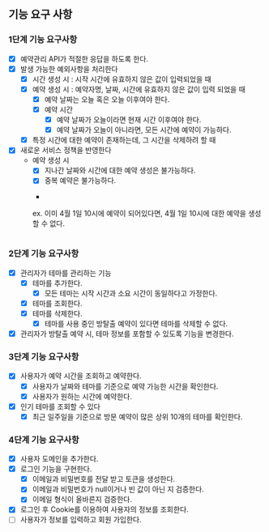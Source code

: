 ## 기능 요구 사항

### 1단계 기능 요구사항

- [x] 예약관리 API가 적절한 응답을 하도록 한다.
- [x] 발생 가능한 예외사항을 처리한다
    - [x] 시간 생성 시 : 시작 시간에 유효하지 않은 값이 입력되었을 때
    - [x] 예약 생성 시 : 예약자명, 날짜, 시간에 유효하지 않은 값이 입력 되었을 때
        - [x] 예약 날짜는 오늘 혹은 오늘 이후여야 한다.
        - [x] 예약 시간
            - [x] 예약 날짜가 오늘이라면 현재 시간 이후여야 한다.
            - [x] 예약 날짜가 오늘이 아니라면, 모든 시간에 예약이 가능하다.
    - [x] 특정 시간에 대한 예약이 존재하는데, 그 시간을 삭제하려 할 때

- [x] 새로운 서비스 정책을 반영한다
    - 예약 생성 시
        - [x] 지나간 날짜와 시간에 대한 예약 생성은 불가능하다.
        - [x] 중복 예약은 불가능하다.
        - ```
      ex. 이미 4월 1일 10시에 예약이 되어있다면, 4월 1일 10시에 대한 예약을 생성할 수 없다.
      ```

### 2단계 기능 요구사항

- [x] 관리자가 테마를 관리하는 기능
    - [x] 테마를 추가한다.
        - [x] 모든 테마는 시작 시간과 소요 시간이 동일하다고 가정한다.
    - [x] 테마를 조회한다.
    - [x] 테마를 삭제한다.
        - [x] 테마를 사용 중인 방탈출 예약이 있다면 테마를 삭제할 수 없다.
- [x] 관리자가 방탈출 예약 시, 테마 정보를 포함할 수 있도록 기능을 변경한다.

### 3단계 기능 요구사항

- [x] 사용자가 예약 시간을 조회하고 예약한다.
    - [x] 사용자가 날짜와 테마를 기준으로 예약 가능한 시간을 확인한다.
    - [x] 사용자가 원하는 시간에 예약한다.

- [x] 인기 테마를 조회할 수 있다
    - [x]  최근 일주일을 기준으로 방문 예약이 많은 상위 10개의 테마를 확인한다.

### 4단계 기능 요구사항

- [x] 사용자 도메인을 추가한다.
- [x] 로그인 기능을 구현한다.
    - [x] 이메일과 비밀번호를 전달 받고 토큰을 생성한다.
    - [x] 이메일과 비밀번호가 null이거나 빈 값이 아닌 지 검증한다.
    - [x] 이메일 형식이 올바른지 검증한다.
- [x] 로그인 후 Cookie를 이용하여 사용자의 정보를 조회한다.
- [ ] 사용자가 정보를 입력하고 회원 가입한다.
